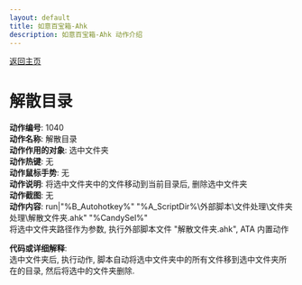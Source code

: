 ```yaml
---
layout: default
title: 如意百宝箱-Ahk
description: 如意百宝箱-Ahk 动作介绍
---
```

<link rel="stylesheet" href="../actions/css/atom-one-light.min.css">
<script src="../actions/js/highlight.min.js"></script>
<script>hljs.highlightAll();</script>

[返回主页](../index.md)

# [](#header-2) 解散目录

**动作编号**: 1040  
**动作名称**: 解散目录  
**动作作用的对象**: 选中文件夹  
**动作热键**: 无  
**动作鼠标手势**: 无  
**动作说明**: 将选中文件夹中的文件移动到当前目录后, 删除选中文件夹  
**动作截图**: 无  
**动作内容**: run|"%B_Autohotkey%" "%A_ScriptDir%\外部脚本\文件处理\文件夹处理\解散文件夹.ahk" "%CandySel%"  
将选中文件夹路径作为参数, 执行外部脚本文件 "解散文件夹.ahk", ATA 内置动作  

**代码或详细解释**:  
选中文件夹后, 执行动作, 脚本自动将选中文件夹中的所有文件移到选中文件夹所在的目录, 然后将选中的文件夹删除.  